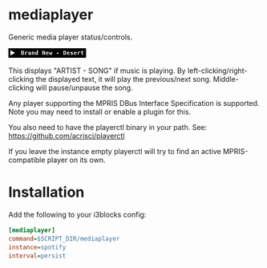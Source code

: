 # mediaplayer

Generic media player status/controls.

![Example screenshot](mediaplayer.png)

This displays "ARTIST - SONG" if music is playing. By
left-clicking/right-clicking the displayed text, it will play the previous/next
song. Middle-clicking will pause/unpause the song.

Any player supporting the MPRIS DBus Interface Specification is supported.
Note you may need to install or enable a plugin for this.

You also need to have the playerctl binary in your path.
See: https://github.com/acrisci/playerctl

If you leave the instance empty playerctl will try to find an
active MPRIS-compatible player on its own.

# Installation

Add the following to your i3blocks config:

``` ini
[mediaplayer]
command=$SCRIPT_DIR/mediaplayer
instance=spotify
interval=persist
```
